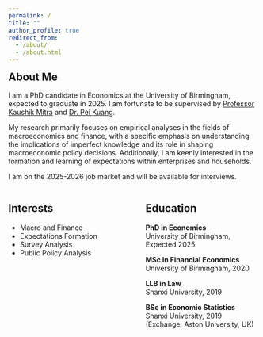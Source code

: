 ```yaml
---
permalink: /
title: ""
author_profile: true
redirect_from: 
  - /about/
  - /about.html
---
```


<h2 style="margin: 0;"> About Me </h2>

<div style="margin-top: 1rem;">
  <p>
    I am a PhD candidate in Economics at the University of Birmingham, expected to graduate in 2025. I am fortunate to be supervised by <a href="https://www.birmingham.ac.uk/staff/profiles/business/mitra-kaushik">Professor Kaushik Mitra</a> and <a href="https://www.birmingham.ac.uk/schools/business/staff/profile?ReferenceId=44664">Dr. Pei Kuang</a>.
  </p>
  <p>
    My research primarily focuses on empirical analyses in the fields of macroeconomics and finance, with a specific emphasis on understanding the implications of imperfect knowledge and its role in shaping macroeconomic policy decisions. Additionally, I am keenly interested in the formation and learning of expectations within enterprises and households.
  </p>
  <p>
    I am on the 2025-2026 job market and will be available for interviews.
  </p>
</div>


<div style="display: flex; justify-content: space-between;   ">
  <!-- Left Column: Interests -->
  <div style="width: 45%;">
    <h2>Interests</h2>
    <ul>
      <li>Macro and Finance</li>
      <li>Expectations Formation</li>
      <li>Survey Analysis</li>
      <li>Public Policy Analysis</li>
    </ul>
  </div>

  <!-- Right Column: Education -->
  <div style="width: 45%;">
    <h2>Education</h2>
    <p><strong>PhD in Economics</strong><br>University of Birmingham, Expected 2025</p>
    <p><strong>MSc in Financial Economics</strong><br>University of Birmingham, 2020</p>
    <p><strong>LLB in Law</strong><br>Shanxi University, 2019</p>
    <p><strong>BSc in Economic Statistics</strong><br>Shanxi University, 2019 (Exchange: Aston University, UK)</p>
  </div>
</div>

